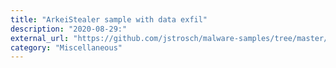 ```yaml
---
title: "ArkeiStealer sample with data exfil"
description: "2020-08-29:"
external_url: "https://github.com/jstrosch/malware-samples/tree/master/binaries/arkeistealer/2020/August"
category: "Miscellaneous"
---
```

